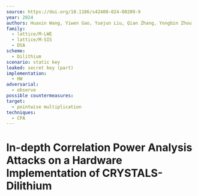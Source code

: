 ```yaml
---
source: https://doi.org/10.1186/s42400-024-00209-9
year: 2024
authors: Huaxin Wang, Yiwen Gao, Yuejun Liu, Qian Zhang, Yongbin Zhou
family:
  - lattice/M-LWE
  - lattice/M-SIS
  - DSA
scheme:
  - Dilithium
scenario: static key
leaked: secret key (part)
implementation:
  - HW
adversarial:
  - observe
possible countermeasures: 
target:
  - pointwise multiplication
techniques:
  - CPA
---
```

# In-depth Correlation Power Analysis Attacks on a Hardware Implementation of CRYSTALS-Dilithium